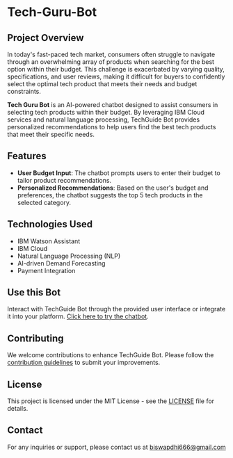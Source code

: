 # Tech-Guru-Bot

## Project Overview

In today's fast-paced tech market, consumers often struggle to navigate through an overwhelming array of products when searching for the best option within their budget. This challenge is exacerbated by varying quality, specifications, and user reviews, making it difficult for buyers to confidently select the optimal tech product that meets their needs and budget constraints.

**Tech Guru Bot** is an AI-powered chatbot designed to assist consumers in selecting tech products within their budget. By leveraging IBM Cloud services and natural language processing, TechGuide Bot provides personalized recommendations to help users find the best tech products that meet their specific needs.

## Features

- **User Budget Input**: The chatbot prompts users to enter their budget to tailor product recommendations.
- **Personalized Recommendations**: Based on the user's budget and preferences, the chatbot suggests the top 5 tech products in the selected category.

## Technologies Used

- IBM Watson Assistant
- IBM Cloud
- Natural Language Processing (NLP)
- AI-driven Demand Forecasting
- Payment Integration


## Use this Bot

 Interact with TechGuide Bot through the provided user interface or integrate it into your platform. [Click here to try the chatbot](https://web-chat.global.assistant.watson.appdomain.cloud/preview.html?backgroundImageURL=https%3A%2F%2Fau-syd.assistant.watson.cloud.ibm.com%2Fpublic%2Fimages%2Fupx-9f1a4b7f-8b87-4a34-a068-afeae2c36dad%3A%3Aee402861-7724-426b-9fa9-61a721544728&integrationID=dd382f76-96f4-4171-8a9c-2c03d2c2e518&region=au-syd&serviceInstanceID=9f1a4b7f-8b87-4a34-a068-afeae2c36dad).

## Contributing

We welcome contributions to enhance TechGuide Bot. Please follow the [contribution guidelines](CONTRIBUTING.md) to submit your improvements.

## License

This project is licensed under the MIT License - see the [LICENSE](LICENSE) file for details.

## Contact

For any inquiries or support, please contact us at biswapdhi666@gmail.com
